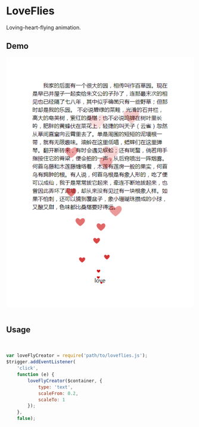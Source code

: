 # LoveFlies
Loving-heart-flying animation.

## Demo
![demo](https://raw.githubusercontent.com/shenfe/LoveFlies/master/readme_assets/demo.png)
 
## Usage
 
```js
var loveFlyCreator = require('path/to/loveflies.js');
$trigger.addEventListener(
    'click',
    function (e) {
        loveFlyCreator($container, {
            type: 'text',
            scaleFrom: 0.2,
            scaleTo: 1
        });
    },
    false);
```
